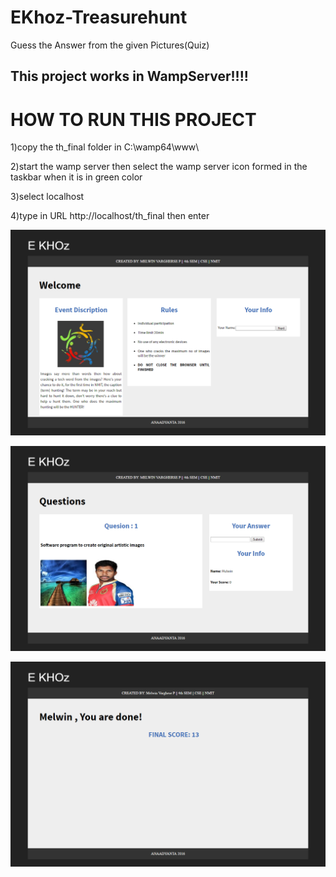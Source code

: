 # EKhoz-Treasurehunt
Guess the Answer from the given Pictures(Quiz)

## This project works in WampServer!!!!

# HOW TO RUN THIS PROJECT

1)copy the th_final folder in C:\wamp64\www\

2)start the wamp server then select the wamp server icon formed in the taskbar when it is in green color

3)select localhost

4)type in URL http://localhost/th_final then enter

![](https://github.com/melwinmpk/EKhoz-Treasurehunt/blob/master/Screenshot/screencapture-localhost-th_final-1494766678089.png?raw=true)

![](https://github.com/melwinmpk/EKhoz-Treasurehunt/blob/master/Screenshot/screencapture-localhost-th_final-questions-php-1494766714475.png?raw=true)

![](https://github.com/melwinmpk/EKhoz-Treasurehunt/blob/master/Screenshot/screencapture-localhost-th_final-final-php-1494766981173.png?raw=true)


